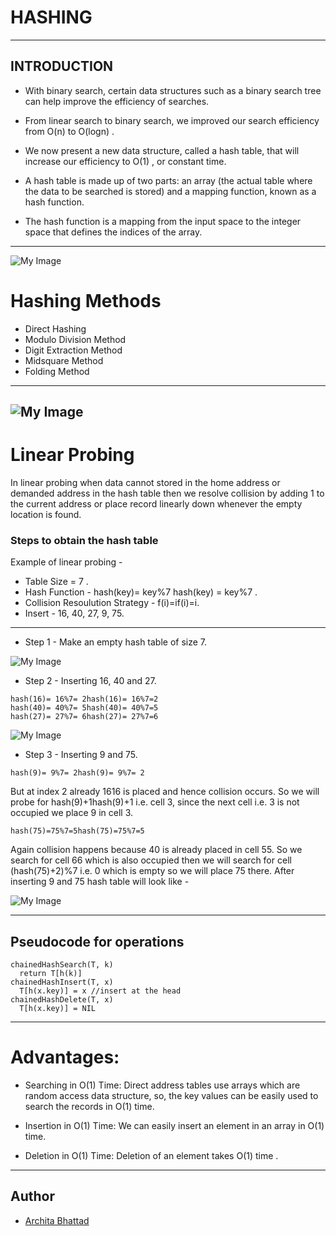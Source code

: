 # HASHING
---
INTRODUCTION
--- 

* With binary search, certain data structures such as a binary search tree can help improve the efficiency of searches. 

* From linear search to binary search, we improved our search efficiency from O(n) to O(logn) .

* We now present a new data structure, called a hash table, that will increase our efficiency to O(1) , or constant time. 

* A hash table is made up of two parts: an array (the actual table where the data to be searched is stored) and a mapping function, known as a hash function. 

* The hash function is a mapping from the input space to the integer space that defines the indices of the array.

---
![My Image](https://static.javatpoint.com/ds/images/hash-table.png)

# Hashing Methods

* Direct Hashing
* Modulo Division Method
* Digit Extraction Method
* Midsquare Method
* Folding Method

---
![My Image](https://cdn.programiz.com/sites/tutorial2program/files/Hash-3_1.png)
---

# Linear Probing



In linear probing when data cannot stored in the home address or demanded address in the hash table then we resolve collision by adding 1 to the current address or place record linearly down whenever the empty location is found.


### Steps to obtain the hash table
Example of linear probing -
* Table Size = 7 .
* Hash Function - hash(key)= key%7 hash(key) = key%7 .
* Collision Resoulution Strategy - f(i)=if(i)=i.
* Insert - 16, 40, 27, 9, 75.

---

* Step 1 - Make an empty hash table of size 7.

![My Image](https://scaler.com/topics/images/empty-hash-table-of-size-7.webp)

* Step 2 - Inserting 16, 40 and 27.

```
hash(16)= 16%7= 2hash(16)= 16%7=2
hash(40)= 40%7= 5hash(40)= 40%7=5
hash(27)= 27%7= 6hash(27)= 27%7=6
```
![My Image](https://scaler.com/topics/images/hash-table-after-insertion.webp)

* Step 3 - Inserting 9 and 75.
```
hash(9)= 9%7= 2hash(9)= 9%7= 2 
```
But at index 2 already 1616 is placed and hence collision occurs.
So we will probe for hash(9)+1hash(9)+1 i.e. cell 3, since the next cell i.e. 3 is not occupied we place 9 in cell 3.
```
hash(75)=75%7=5hash(75)=75%7=5 
```
Again collision happens because 40 is already placed in cell 55. So we search for cell 66 which is also occupied then we will search for cell (hash(75)+2)%7 i.e. 0 which is empty so we will place 75 there.
After inserting 9 and 75 hash table will look like -

![My Image](https://scaler.com/topics/images/after-inserting-9-and-75-hash-table.webp)

---

## Pseudocode for operations

```
chainedHashSearch(T, k)
  return T[h(k)]
chainedHashInsert(T, x)
  T[h(x.key)] = x //insert at the head
chainedHashDelete(T, x)
  T[h(x.key)] = NIL
```

---
# Advantages:

* Searching in O(1) Time: Direct address tables use arrays which are random access data structure, so, the key values can be easily used to search the records in O(1) time.

* Insertion in O(1) Time: We can easily insert an element in an array in O(1) time.

* Deletion in O(1) Time: Deletion of an element takes O(1) time .
---
## Author

- [Archita Bhattad](https://github.com/ARCHITABHATTAD)
